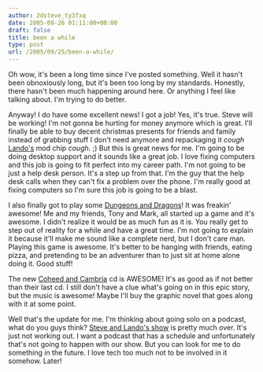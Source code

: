 ```yaml
---
author: 2dsteve_ty3fxq
date: 2005-09-26 01:11:00+00:00
draft: false
title: been a while
type: post
url: /2005/09/25/been-a-while/
---
```


Oh wow, it's been a long time since I've posted something. Well it hasn't been obnoxiously long, but it's been too long by my standards. Honestly, there hasn't been much happening around here. Or anything I feel like talking about. I'm trying to do better.

Anyway! I do have some excellent news! I got a job! Yes, it's true. Steve will be working! I'm not gonna be hurting for money anymore which is great. I'll finally be able to buy decent christmas presents for friends and family instead of grabbing stuff I don't need anymore and repackaging it *cough* [Lando's](http://landoman.blogspot.com) mod chip *cough*. ;)
But this is great news for me. I'm going to be doing desktop support and it sounds like a great job. I love fixing computers and this job is going to fit perfect into my career path. I'm not going to be just a help desk person. It's a step up from that. I'm the guy that the help desk calls when they can't fix a problem over the phone. I'm really good at fixing computers so I'm sure this job is going to be a blast.

I also finally got to play some [Dungeons and Dragons](http://www.wizards.com/dnd)! It was freakin' awesome! Me and my friends, Tony and Mark, all started up a game and it's awesome. I didn't realize it would be as much fun as it is. You really get to step out of reality for a while and have a great time. I'm not going to explain it because it'll make me sound like a complete nerd, but I don't care man. Playing this game is awesome. It's better to be hanging with friends, eating pizza, and pretending to be an adventurer than to just sit at home alone doing it. Good stuff!

The new [Coheed and Cambria](http://www.amazon.com/exec/obidos/tg/detail/-/B000AA302A/qid=1127694051/sr=8-1/ref=pd_bbs_1/104-6250285-1719936?v=glance&s=music&n=507846) cd is AWESOME! It's as good as if not better than their last cd. I still don't have a clue what's going on in this epic story, but the music is awesome! Maybe I'll buy the graphic novel that goes along with it at some point.

Well that's the update for me. I'm thinking about going solo on a podcast, what do you guys think? [Steve and Lando's show](http://www.steveandlando.com) is pretty much over. It's just not working out. I want a podcast that has a schedule and unfortunately that's not going to happen with our show. But you can look for me to do something in the future. I love tech too much not to be involved in it somehow. Later!
